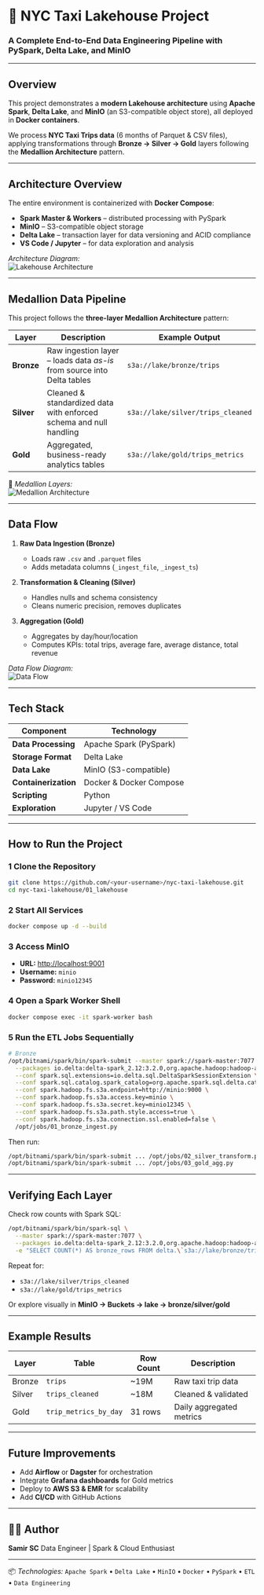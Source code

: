 # 🚖 NYC Taxi Lakehouse Project  
### A Complete End-to-End Data Engineering Pipeline with PySpark, Delta Lake, and MinIO

---

## Overview
This project demonstrates a **modern Lakehouse architecture** using **Apache Spark**, **Delta Lake**, and **MinIO** (an S3-compatible object store), all deployed in **Docker containers**.

We process **NYC Taxi Trips data** (6 months of Parquet & CSV files), applying transformations through **Bronze → Silver → Gold** layers following the **Medallion Architecture** pattern.

---

## Architecture Overview

The entire environment is containerized with **Docker Compose**:

- **Spark Master & Workers** – distributed processing with PySpark  
- **MinIO** – S3-compatible object storage  
- **Delta Lake** – transaction layer for data versioning and ACID compliance  
- **VS Code / Jupyter** – for data exploration and analysis  

*Architecture Diagram:*  
![Lakehouse Architecture](images/lakehouse_architecture.png)

---

## Medallion Data Pipeline

This project follows the **three-layer Medallion Architecture** pattern:

| Layer | Description | Example Output |
|-------|--------------|----------------|
| **Bronze** | Raw ingestion layer – loads data *as-is* from source into Delta tables | `s3a://lake/bronze/trips` |
| **Silver** | Cleaned & standardized data with enforced schema and null handling | `s3a://lake/silver/trips_cleaned` |
| **Gold** | Aggregated, business-ready analytics tables | `s3a://lake/gold/trips_metrics` |

📸 *Medallion Layers:*  
![Medallion Architecture](images/medallion_layers.png)

---

## Data Flow

1. **Raw Data Ingestion (Bronze)**  
   - Loads raw `.csv` and `.parquet` files  
   - Adds metadata columns (`_ingest_file`, `_ingest_ts`)

2. **Transformation & Cleaning (Silver)**  
   - Handles nulls and schema consistency  
   - Cleans numeric precision, removes duplicates  

3. **Aggregation (Gold)**  
   - Aggregates by day/hour/location  
   - Computes KPIs: total trips, average fare, average distance, total revenue  

*Data Flow Diagram:*  
![Data Flow](images/data_flow.png)

---

## Tech Stack

| Component | Technology |
|------------|-------------|
| **Data Processing** | Apache Spark (PySpark) |
| **Storage Format** | Delta Lake |
| **Data Lake** | MinIO (S3-compatible) |
| **Containerization** | Docker & Docker Compose |
| **Scripting** | Python |
| **Exploration** | Jupyter / VS Code |

---

## How to Run the Project

### 1️ Clone the Repository
```bash
git clone https://github.com/<your-username>/nyc-taxi-lakehouse.git
cd nyc-taxi-lakehouse/01_lakehouse
````

### 2️ Start All Services

```bash
docker compose up -d --build
```

### 3️ Access MinIO

* **URL:** [http://localhost:9001](http://localhost:9001)
* **Username:** `minio`
* **Password:** `minio12345`

### 4️ Open a Spark Worker Shell

```bash
docker compose exec -it spark-worker bash
```

### 5️ Run the ETL Jobs Sequentially

```bash
# Bronze
/opt/bitnami/spark/bin/spark-submit --master spark://spark-master:7077 \
  --packages io.delta:delta-spark_2.12:3.2.0,org.apache.hadoop:hadoop-aws:3.3.4,com.amazonaws:aws-java-sdk-bundle:1.12.262 \
  --conf spark.sql.extensions=io.delta.sql.DeltaSparkSessionExtension \
  --conf spark.sql.catalog.spark_catalog=org.apache.spark.sql.delta.catalog.DeltaCatalog \
  --conf spark.hadoop.fs.s3a.endpoint=http://minio:9000 \
  --conf spark.hadoop.fs.s3a.access.key=minio \
  --conf spark.hadoop.fs.s3a.secret.key=minio12345 \
  --conf spark.hadoop.fs.s3a.path.style.access=true \
  --conf spark.hadoop.fs.s3a.connection.ssl.enabled=false \
  /opt/jobs/01_bronze_ingest.py
```

Then run:

```bash
/opt/bitnami/spark/bin/spark-submit ... /opt/jobs/02_silver_transform.py
/opt/bitnami/spark/bin/spark-submit ... /opt/jobs/03_gold_agg.py
```

---

## Verifying Each Layer

Check row counts with Spark SQL:

```bash
/opt/bitnami/spark/bin/spark-sql \
  --master spark://spark-master:7077 \
  --packages io.delta:delta-spark_2.12:3.2.0,org.apache.hadoop:hadoop-aws:3.3.4,com.amazonaws:aws-java-sdk-bundle:1.12.262 \
  -e "SELECT COUNT(*) AS bronze_rows FROM delta.\`s3a://lake/bronze/trips\`;"
```

Repeat for:

* `s3a://lake/silver/trips_cleaned`
* `s3a://lake/gold/trips_metrics`

Or explore visually in **MinIO → Buckets → lake → bronze/silver/gold**

---

## Example Results

| Layer  | Table                 | Row Count | Description              |
| ------ | --------------------- | --------- | ------------------------ |
| Bronze | `trips`               | ~19M      | Raw taxi trip data       |
| Silver | `trips_cleaned`       | ~18M      | Cleaned & validated      |
| Gold   | `trip_metrics_by_day` | 31 rows   | Daily aggregated metrics |

---

## Future Improvements

* Add **Airflow** or **Dagster** for orchestration
* Integrate **Grafana dashboards** for Gold metrics
* Deploy to **AWS S3 & EMR** for scalability
* Add **CI/CD** with GitHub Actions

---

## 👨‍💻 Author

**Samir SC**
Data Engineer | Spark & Cloud Enthusiast

---

📦 *Technologies:*
`Apache Spark` • `Delta Lake` • `MinIO` • `Docker` • `PySpark` • `ETL` • `Data Engineering`

```
